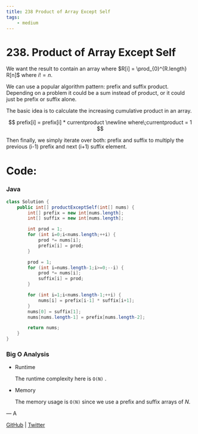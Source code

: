 ```yaml
---
title: 238 Product of Array Except Self
tags:
    - medium
---
```



# 238. Product of Array Except Self

We want the result to contain an array where $R[i] = \prod_{0}^{R.length} R[n]$ where $i != n$.

We can use a popular algorithm pattern: prefix and suffix product. Depending on a problem it could be a sum instead of product, or it could just be prefix or suffix alone.

The basic idea is to calculate the increasing cumulative product in an array.

$$
prefix[i] = prefix[i] * currentproduct
\newline where\;currentproduct = 1
$$

Then finally, we simply iterate over both: prefix and suffix to multiply the previous (i-1) prefix and next (i+1) suffix element.

# Code:

### Java

```java
class Solution {
    public int[] productExceptSelf(int[] nums) {
        int[] prefix = new int[nums.length];
        int[] suffix = new int[nums.length];

        int prod = 1;
        for (int i=0;i<nums.length;++i) {
            prod *= nums[i];
            prefix[i] = prod;
        }

        prod = 1;
        for (int i=nums.length-1;i>=0;--i) {
            prod *= nums[i];
            suffix[i] = prod;
        }

        for (int i=1;i<nums.length-1;++i) {
            nums[i] = prefix[i-1] * suffix[i+1];
        }
        nums[0] = suffix[1];
        nums[nums.length-1] = prefix[nums.length-2];

        return nums;
    }
}
```

### Big O Analysis

- Runtime
    
    The runtime complexity here is `O(N)` .
    
- Memory
    
    The memory usage is `O(N)` since we use a prefix and suffix arrays of $N$.
    

— A

[GitHub](https://github.com/AtharvaKamble) | [Twitter](https://twitter.com/AtharvaKamble07)